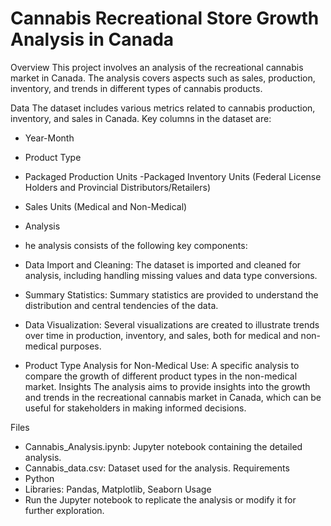 # Cannabis Recreational Store Growth Analysis in Canada
Overview
This project involves an analysis of the recreational cannabis market in Canada. The analysis covers aspects such as sales, production, inventory, and trends in different types of cannabis products.

Data
The dataset includes various metrics related to cannabis production, inventory, and sales in Canada. Key columns in the dataset are:

- Year-Month
- Product Type
- Packaged Production Units
-Packaged Inventory Units (Federal License Holders and Provincial Distributors/Retailers)
- Sales Units (Medical and Non-Medical)
- Analysis
- he analysis consists of the following key components:

- Data Import and Cleaning: The dataset is imported and cleaned for analysis, including handling missing values and data type conversions.
- Summary Statistics: Summary statistics are provided to understand the distribution and central tendencies of the data.
- Data Visualization: Several visualizations are created to illustrate trends over time in production, inventory, and sales, both for medical and non-medical purposes.
- Product Type Analysis for Non-Medical Use: A specific analysis to compare the growth of different product types in the non-medical market.
Insights
The analysis aims to provide insights into the growth and trends in the recreational cannabis market in Canada, which can be useful for stakeholders in making informed decisions.

Files
- Cannabis_Analysis.ipynb: Jupyter notebook containing the detailed analysis.
- Cannabis_data.csv: Dataset used for the analysis.
Requirements
- Python
- Libraries: Pandas, Matplotlib, Seaborn
Usage
- Run the Jupyter notebook to replicate the analysis or modify it for further exploration.
